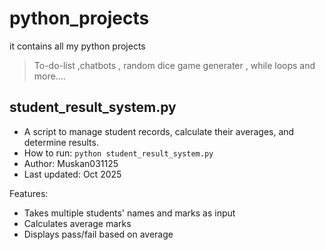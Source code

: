 # python_projects
it contains all my python projects
>To-do-list ,chatbots , random dice game generater , while loops and more....

## student_result_system.py

- A script to manage student records, calculate their averages, and determine results.
- How to run: `python student_result_system.py`
- Author: Muskan031125
- Last updated: Oct 2025

Features:
- Takes multiple students' names and marks as input
- Calculates average marks
- Displays pass/fail based on average
